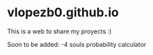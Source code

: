# vlopezb0.github.io
This is a web to share my proyects :)

Soon to be added:
-4 souls probability calculator



